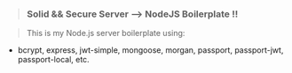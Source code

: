 > ### Solid && Secure Server --> NodeJS Boilerplate !!

> This is my Node.js server boilerplate using:
* bcrypt, 
express, jwt-simple, mongoose, morgan, passport, passport-jwt,  passport-local, etc.

